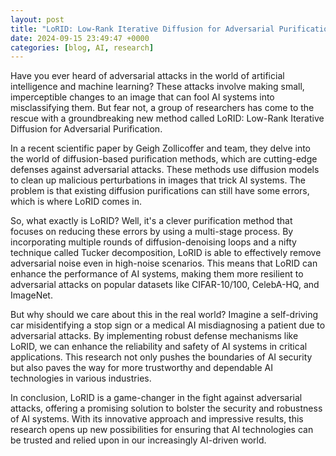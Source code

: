```yaml
---
layout: post
title: "LoRID: Low-Rank Iterative Diffusion for Adversarial Purification"
date: 2024-09-15 23:49:47 +0000
categories: [blog, AI, research]
---
```

Have you ever heard of adversarial attacks in the world of artificial intelligence and machine learning? These attacks involve making small, imperceptible changes to an image that can fool AI systems into misclassifying them. But fear not, a group of researchers has come to the rescue with a groundbreaking new method called LoRID: Low-Rank Iterative Diffusion for Adversarial Purification.

In a recent scientific paper by Geigh Zollicoffer and team, they delve into the world of diffusion-based purification methods, which are cutting-edge defenses against adversarial attacks. These methods use diffusion models to clean up malicious perturbations in images that trick AI systems. The problem is that existing diffusion purifications can still have some errors, which is where LoRID comes in.

So, what exactly is LoRID? Well, it's a clever purification method that focuses on reducing these errors by using a multi-stage process. By incorporating multiple rounds of diffusion-denoising loops and a nifty technique called Tucker decomposition, LoRID is able to effectively remove adversarial noise even in high-noise scenarios. This means that LoRID can enhance the performance of AI systems, making them more resilient to adversarial attacks on popular datasets like CIFAR-10/100, CelebA-HQ, and ImageNet.

But why should we care about this in the real world? Imagine a self-driving car misidentifying a stop sign or a medical AI misdiagnosing a patient due to adversarial attacks. By implementing robust defense mechanisms like LoRID, we can enhance the reliability and safety of AI systems in critical applications. This research not only pushes the boundaries of AI security but also paves the way for more trustworthy and dependable AI technologies in various industries.

In conclusion, LoRID is a game-changer in the fight against adversarial attacks, offering a promising solution to bolster the security and robustness of AI systems. With its innovative approach and impressive results, this research opens up new possibilities for ensuring that AI technologies can be trusted and relied upon in our increasingly AI-driven world.
